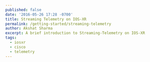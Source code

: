 ```yaml
---
published: false
date: '2016-05-26 17:28 -0700'
title: Streaming Telemetry on IOS-XR
permalink: /getting-started/streaming-telemetry
author: Akshat Sharma
excerpt: A brief introduction to Streaming-Telemetry on IOS-XR
tags:
  - iosxr
  - cisco
  - telemetry
---
```

